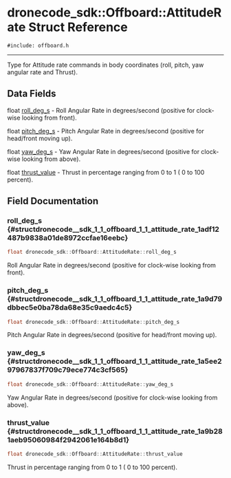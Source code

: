 # dronecode_sdk::Offboard::AttitudeRate Struct Reference
`#include: offboard.h`

----


Type for Attitude rate commands in body coordinates (roll, pitch, yaw angular rate and Thrust). 


## Data Fields


float [roll_deg_s](#structdronecode__sdk_1_1_offboard_1_1_attitude_rate_1adf12487b9838a01de8972ccfae16eebc)  - Roll Angular Rate in degrees/second (positive for clock-wise looking from front).

float [pitch_deg_s](#structdronecode__sdk_1_1_offboard_1_1_attitude_rate_1a9d79dbbec5e0ba78da68e35c9aedc4c5)  - Pitch Angular Rate in degrees/second (positive for head/front moving up).

float [yaw_deg_s](#structdronecode__sdk_1_1_offboard_1_1_attitude_rate_1a5ee297967837f709c79ece774c3cf565)  - Yaw Angular Rate in degrees/second (positive for clock-wise looking from above).

float [thrust_value](#structdronecode__sdk_1_1_offboard_1_1_attitude_rate_1a9b281aeb95060984f2942061e164b8d1)  - Thrust in percentage ranging from 0 to 1 ( 0 to 100 percent).


## Field Documentation


### roll_deg_s {#structdronecode__sdk_1_1_offboard_1_1_attitude_rate_1adf12487b9838a01de8972ccfae16eebc}

```cpp
float dronecode_sdk::Offboard::AttitudeRate::roll_deg_s
```


Roll Angular Rate in degrees/second (positive for clock-wise looking from front).


### pitch_deg_s {#structdronecode__sdk_1_1_offboard_1_1_attitude_rate_1a9d79dbbec5e0ba78da68e35c9aedc4c5}

```cpp
float dronecode_sdk::Offboard::AttitudeRate::pitch_deg_s
```


Pitch Angular Rate in degrees/second (positive for head/front moving up).


### yaw_deg_s {#structdronecode__sdk_1_1_offboard_1_1_attitude_rate_1a5ee297967837f709c79ece774c3cf565}

```cpp
float dronecode_sdk::Offboard::AttitudeRate::yaw_deg_s
```


Yaw Angular Rate in degrees/second (positive for clock-wise looking from above).


### thrust_value {#structdronecode__sdk_1_1_offboard_1_1_attitude_rate_1a9b281aeb95060984f2942061e164b8d1}

```cpp
float dronecode_sdk::Offboard::AttitudeRate::thrust_value
```


Thrust in percentage ranging from 0 to 1 ( 0 to 100 percent).

